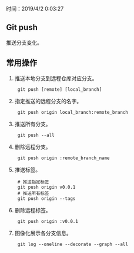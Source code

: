 时间：2019/4/2 0:03:27 

## Git push  

推送分支变化。

## 常用操作  

1. 推送本地分支到远程仓库对应分支。

		git push [remote] [local_branch]

2. 指定推送的远程分支的名字。

		git push origin local_branch:remote_branch

2. 推送所有分支。

		git push --all

5. 删除远程分支。

		git push origin :remote_branch_name

6. 推送标签。

		# 推送指定标签
		git push origin v0.0.1
		# 推送所有标签
		git push origin --tags
		
7. 删除远程标签。

		git push origin :v0.0.1

8. 图像化展示各分支信息。

 		git log --oneline --decorate --graph --all